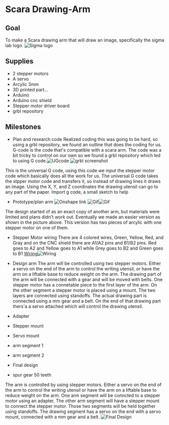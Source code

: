 # Scara Drawing-Arm

## Goal
To make a Scara drawing arm that will draw an image, specifically the sigma lab logo. ![Sigma logo](https://github.com/hgeorge82/Drawing-Arm/blob/main/images/Chs%20sigmalogo.png)

## Supplies 
- 2 stepper motors
- A servo 
- Arcylic 3mm
- 3D printed part...
- Arduino
- Arduino cnc shield
- Stepper motor driver board
- grbl repository

## Milestones
- Plan and research code
Realized coding this was going to be hard, so using a grbl repository, we found an outline that does the coding for us. G-code is the code that's compatible with a scara arm. The code was a bit tricky to control on our own so we found a grbl repository which led to using G code.![UGcode](https://github.com/hgeorge82/Drawing-Arm/blob/main/images/UGScreenshot.png) ![grbl screenshot](https://github.com/hgeorge82/Drawing-Arm/blob/main/images/grbl%20screenshot.png)

This is the universal G code, using this code we input the stepper motor code which basically does all the work for us. The universal G code takes the stpper motor code and transfers it, so instead of drawing lines it draws an image. Using the X, Y, and Z coordinates the drawing utensil can go to any part of the paper. 
Import g code, a small sketch to help

- Prototype/plan arm
![Onshape link](https://github.com/hgeorge82/Drawing-Arm/blob/main/images/Assembled%203D%20arm.png) ![Gif](https://github.com/hgeorge82/Drawing-Arm/blob/main/images/SM2.gif)![Gif](https://github.com/hgeorge82/Drawing-Arm/blob/main/images/SM.gif) 

The design started of as an exact copy of another arm, but materials were limited and plans didn't work out. Eventually we made an easier version as shown in the picture above. This version has two pieces of arcylic with one stepper motor on one of them. 

- Stepper Motor wiring 
There are 4 colored wires, Green, Yellow, Red, and Gray and on the CNC shield there are A1/A2 pins and B1/B2 pins. Red goes to A2 and Yellow goes to A1 while Grey goes to B2 and Green goes to B1
[Wiring](https://github.com/hgeorge82/Drawing-Arm/blob/main/images/Wiring.png)![Wiring](https://github.com/hgeorge82/Drawing-Arm/blob/main/images/Up%20close%20wiring.png)

- Design arm
The arm will be controlled using two stepper motors. Either a servo on the end of the arm to control the writing utensil, or have the arm on a liftable base to reduce weight on the arm. The drawing part of the arm will be connected with a gear and will be moved with belts. One stepper motor has a connetable piece to the first layer of the arm. On the other segment a stepper motor is placed using a mount. The two layers are connected using standoffs. The actual drawing part is connected using a mm gear and a belt. On the end of that drawing part thers'a a servo attached which will control the drawing utensil. 

- Adapter 
- Stepper mount
- Servo mount
- arm segment 1
- arm segment 2
- Final design
- spur gear 50 teeth

The arm is controlled by using stepper motors. Either a servo on the end of the arm to control the writing utensil or have the arm on a liftable base to reduce weight on the arm. One arm segment will be conncted to a stepper motor using an adapter. The other arm segment will have a stepper mount to connect the stepper motor. Those two segments will be held together using standoffs. The drawing segment has a servo on the end with a servo mount, connected with a mm gear and a belt.
![Final Design](https://github.com/hgeorge82/Drawing-Arm/blob/main/images/Final.png)  





